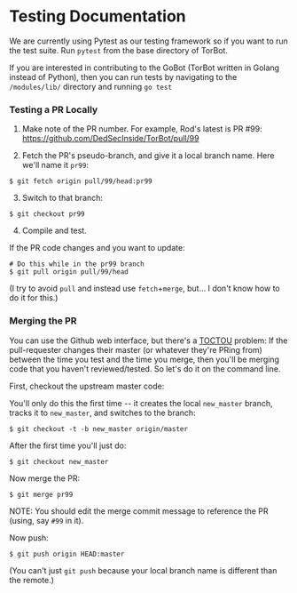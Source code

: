 # Testing Documentation

We are currently using Pytest as our testing framework so if you want to run the test suite. Run `pytest` from the base directory of TorBot. 

If you are interested in contributing to the GoBot (TorBot written in Golang instead of Python), then you can run tests by navigating to the `/modules/lib/` directory and running  `go test`

### Testing a PR Locally 

1. Make note of the PR number. For example, Rod's latest is PR #99: https://github.com/DedSecInside/TorBot/pull/99

2. Fetch the PR's pseudo-branch, and give it a local branch name. Here we'll name it `pr99`:
  ```
  $ git fetch origin pull/99/head:pr99
  ```

3. Switch to that branch:
  ```
  $ git checkout pr99
  ```

4. Compile and test.

If the PR code changes and you want to update:

```
# Do this while in the pr99 branch
$ git pull origin pull/99/head
```

(I try to avoid `pull` and instead use `fetch`+`merge`, but... I don't know how to do it for this.)

### Merging the PR

You can use the Github web interface, but there's a [TOCTOU](https://en.wikipedia.org/wiki/Time_of_check_to_time_of_use) problem: If the pull-requester changes their master (or whatever they're PRing from) between the time you test and the time you merge, then you'll be merging code that you haven't reviewed/tested. So let's do it on the command line.

First, checkout the upstream master code:

You'll only do this the first time -- it creates the local `new_master` branch, tracks it to `new_master`, and switches to the branch:
```
$ git checkout -t -b new_master origin/master
```

After the first time you'll just do:
```
$ git checkout new_master
```

Now merge the PR:
```
$ git merge pr99
```

NOTE: You should edit the merge commit message to reference the PR (using, say `#99` in it).

Now push:
```
$ git push origin HEAD:master
```

(You can't just `git push` because your local branch name is different than the remote.)
